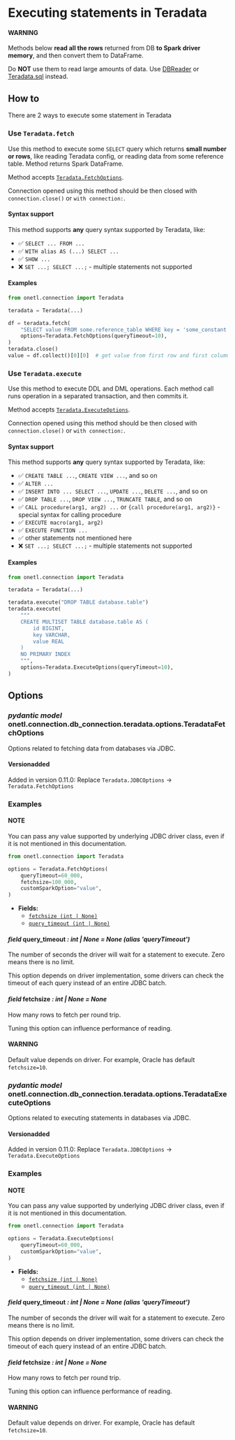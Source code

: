 <a id="teradata-execute"></a>

# Executing statements in Teradata

#### WARNING
Methods below **read all the rows** returned from DB **to Spark driver memory**, and then convert them to DataFrame.

Do **NOT** use them to read large amounts of data. Use [DBReader](read.md#teradata-read) or [Teradata.sql](sql.md#teradata-sql) instead.

## How to

There are 2 ways to execute some statement in Teradata

### Use `Teradata.fetch`

Use this method to execute some `SELECT` query which returns **small number or rows**, like reading
Teradata config, or reading data from some reference table. Method returns Spark DataFrame.

Method accepts [`Teradata.FetchOptions`](#onetl.connection.db_connection.teradata.options.TeradataFetchOptions).

Connection opened using this method should be then closed with `connection.close()` or `with connection:`.

#### Syntax support

This method supports **any** query syntax supported by Teradata, like:

* ✅︎ `SELECT ... FROM ...`
* ✅︎ `WITH alias AS (...) SELECT ...`
* ✅︎ `SHOW ...`
* ❌ `SET ...; SELECT ...;` - multiple statements not supported

#### Examples

```python
from onetl.connection import Teradata

teradata = Teradata(...)

df = teradata.fetch(
    "SELECT value FROM some.reference_table WHERE key = 'some_constant'",
    options=Teradata.FetchOptions(queryTimeout=10),
)
teradata.close()
value = df.collect()[0][0]  # get value from first row and first column
```

### Use `Teradata.execute`

Use this method to execute DDL and DML operations. Each method call runs operation in a separated transaction, and then commits it.

Method accepts [`Teradata.ExecuteOptions`](#onetl.connection.db_connection.teradata.options.TeradataExecuteOptions).

Connection opened using this method should be then closed with `connection.close()` or `with connection:`.

#### Syntax support

This method supports **any** query syntax supported by Teradata, like:

* ✅︎ `CREATE TABLE ...`, `CREATE VIEW ...`, and so on
* ✅︎ `ALTER ...`
* ✅︎ `INSERT INTO ... SELECT ...`, `UPDATE ...`, `DELETE ...`, and so on
* ✅︎ `DROP TABLE ...`, `DROP VIEW ...`, `TRUNCATE TABLE`, and so on
* ✅︎ `CALL procedure(arg1, arg2) ...` or `{call procedure(arg1, arg2)}` - special syntax for calling procedure
* ✅︎ `EXECUTE macro(arg1, arg2)`
* ✅︎ `EXECUTE FUNCTION ...`
* ✅︎ other statements not mentioned here
* ❌ `SET ...; SELECT ...;` - multiple statements not supported

#### Examples

```python
from onetl.connection import Teradata

teradata = Teradata(...)

teradata.execute("DROP TABLE database.table")
teradata.execute(
    """
    CREATE MULTISET TABLE database.table AS (
        id BIGINT,
        key VARCHAR,
        value REAL
    )
    NO PRIMARY INDEX
    """,
    options=Teradata.ExecuteOptions(queryTimeout=10),
)
```

## Options

### *pydantic model* onetl.connection.db_connection.teradata.options.TeradataFetchOptions

Options related to fetching data from databases via JDBC.

#### Versionadded
Added in version 0.11.0: Replace `Teradata.JDBCOptions` → `Teradata.FetchOptions`

### Examples

#### NOTE
You can pass any value supported by underlying JDBC driver class,
even if it is not mentioned in this documentation.

```python
from onetl.connection import Teradata

options = Teradata.FetchOptions(
    queryTimeout=60_000,
    fetchsize=100_000,
    customSparkOption="value",
)
```

<!-- !! processed by numpydoc !! -->
* **Fields:**
  - [`fetchsize (int | None)`](#onetl.connection.db_connection.teradata.options.TeradataFetchOptions.fetchsize)
  - [`query_timeout (int | None)`](#onetl.connection.db_connection.teradata.options.TeradataFetchOptions.query_timeout)

#### *field* query_timeout *: int | None* *= None* *(alias 'queryTimeout')*

The number of seconds the driver will wait for a statement to execute.
Zero means there is no limit.

This option depends on driver implementation,
some drivers can check the timeout of each query instead of an entire JDBC batch.

<!-- !! processed by numpydoc !! -->

#### *field* fetchsize *: int | None* *= None*

How many rows to fetch per round trip.

Tuning this option can influence performance of reading.

#### WARNING
Default value depends on driver. For example, Oracle has
default `fetchsize=10`.

<!-- !! processed by numpydoc !! -->

### *pydantic model* onetl.connection.db_connection.teradata.options.TeradataExecuteOptions

Options related to executing statements in databases via JDBC.

#### Versionadded
Added in version 0.11.0: Replace `Teradata.JDBCOptions` → `Teradata.ExecuteOptions`

### Examples

#### NOTE
You can pass any value supported by underlying JDBC driver class,
even if it is not mentioned in this documentation.

```python
from onetl.connection import Teradata

options = Teradata.ExecuteOptions(
    queryTimeout=60_000,
    customSparkOption="value",
)
```

<!-- !! processed by numpydoc !! -->
* **Fields:**
  - [`fetchsize (int | None)`](#onetl.connection.db_connection.teradata.options.TeradataExecuteOptions.fetchsize)
  - [`query_timeout (int | None)`](#onetl.connection.db_connection.teradata.options.TeradataExecuteOptions.query_timeout)

#### *field* query_timeout *: int | None* *= None* *(alias 'queryTimeout')*

The number of seconds the driver will wait for a statement to execute.
Zero means there is no limit.

This option depends on driver implementation,
some drivers can check the timeout of each query instead of an entire JDBC batch.

<!-- !! processed by numpydoc !! -->

#### *field* fetchsize *: int | None* *= None*

How many rows to fetch per round trip.

Tuning this option can influence performance of reading.

#### WARNING
Default value depends on driver. For example, Oracle has
default `fetchsize=10`.

<!-- !! processed by numpydoc !! -->
